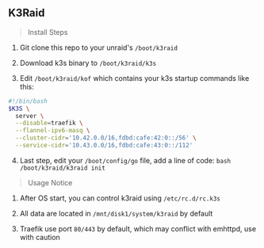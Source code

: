 ## K3Raid


> Install Steps

1. Git clone this repo to your unraid's `/boot/k3raid`

2. Download k3s binary to `/boot/k3raid/k3s`

3. Edit `/boot/k3raid/kof` which contains your k3s startup commands like this:

```bash
#!/bin/bash
$K3S \
  server \
  --disable=traefik \
  --flannel-ipv6-masq \
  --cluster-cidr='10.42.0.0/16,fdbd:cafe:42:0::/56' \
  --service-cidr='10.43.0.0/16,fdbd:cafe:43:0::/112'
```

4. Last step, edit your `/boot/config/go` file, add a line of code: `bash /boot/k3raid/k3raid init`


> Usage Notice

1. After OS start, you can control k3raid using `/etc/rc.d/rc.k3s`

2. All data are located in `/mnt/disk1/system/k3raid` by default

3. Traefik use port `80/443` by default, which may conflict with emhttpd, use with caution
